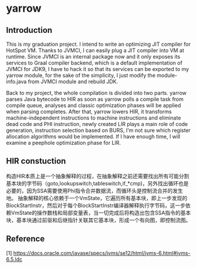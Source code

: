 # yarrow

## Introduction
This is my graduation project. I intend to write an optimizing JIT compiler for HotSpot VM. Thanks to JVMCI, I can easily plug a JIT compiler into VM at runtime. Since JVMCI is an internal package now and it only exposes its services to Graal compiler backend, which is a default implementation of JVMCI for JDK9, I have to hack it so that its services can be exported to my yarrow module, for the sake of the simplicity, I just modify the module-info.java from JVMCI module and rebuild JDK.

Back to my project, the whole compilation is divided into two parts. yarrow parses Java bytecode to HIR as soon as yarrow polls a compile task from compile queue, analyses and classic optimization phases will be applied when parsing completes. After that, yarrow lowers HIR, it transforms machine-independent instructions to machine instructions and eliminate dead code and PHI instruction, newly created LIR plays a main role of code generation, instruction selection based on BURS, I'm not sure which register allocation algorithms would be implemented. If I have enough time, I will examine a peephole optimization phase for LIR.


## HIR constuction
构造HIR本质上是一个抽象解释的过程，在抽象解释之前还需要找出所有可能分割基本块的字节码（goto,lookupswitch,tableswitch,if_*cmp)，另外找出循环也是必要的，因为SSA需要使用Phi指令合并数据流，而循环头是控制流合并的发生地。
抽象解释的核心依赖于一个VmState，它遍历所有基本块，即上一步发现的BlockStartInstr，然后对于每个BlockStartInstr编译器解释执行字节码，这一步依赖VmState的操作数栈和局部变量表，当一切完成后将构造出包含SSA指令的基本块，基本块通过前驱和后继指针关联其它基本块，形成一个有向图，即控制流图。

## Reference 
[1] https://docs.oracle.com/javase/specs/jvms/se12/html/jvms-6.html#jvms-6.5.ldc
